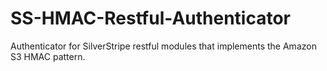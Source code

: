 SS-HMAC-Restful-Authenticator
=============================

Authenticator for SilverStripe restful modules that implements the Amazon S3 HMAC pattern.
